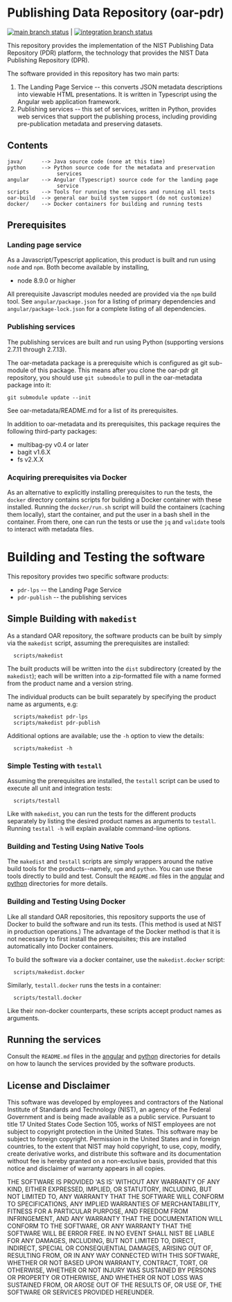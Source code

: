 # Publishing Data Repository (oar-pdr)

[![main branch status](https://github.com/usnistgov/oar-pdr/actions/workflows/main.yml/badge.svg)](https://github.com/usnistgov/oar-pdr/actions/workflows/main.yml) | 
[![integration branch status](https://github.com/usnistgov/oar-pdr/actions/workflows/integration.yml/badge.svg)](https://github.com/usnistgov/oar-pdr/actions/workflows/integration.yml)

This repository provides the implementation of the NIST Publishing
Data Repository (PDR) platform, the technology that provides the NIST
Data Publishing Repository (DPR).

The software provided in this repository has two main parts:
1. The Landing Page Service -- this converts JSON metadata
     descriptions into viewable HTML presentations.  It is written 
     in Typescript using the Angular web application framework.
2. Publishing services -- this set of services, written in Python,
     provides web services that support the publishing process,
     including providing pre-publication metadata and preserving
     datasets.  

## Contents

```
java/      --> Java source code (none at this time)
python     --> Python source code for the metadata and preservation
                services
angular    --> Angular (Typescript) source code for the landing page
                service
scripts    --> Tools for running the services and running all tests
oar-build  --> general oar build system support (do not customize)
docker/    --> Docker containers for building and running tests
```

## Prerequisites

### Landing page service

As a Javascript/Typescript application, this product is built and run using
`node` and `npm`.  Both become available by installing,

  * node 8.9.0 or higher

All prerequisite Javascript modules needed are provided via the `npm`
build tool.  See `angular/package.json` for a listing of primary
dependencies and `angular/package-lock.json` for a complete listing of
all dependencies.

### Publishing services

The publishing services are built and run using Python (supporting
versions 2.7.11 through 2.7.13).

The oar-metadata package is a prerequisite which is configured as git
sub-module of this package.  This means after you clone the oar-pdr git
repository, you should use `git submodule` to pull in the oar-metadata
package into it:
```
git submodule update --init
```

See oar-metadata/README.md for a list of its prerequisites.

In addition to oar-metadata and its prerequisites, this package requires
the following third-party packages:

* multibag-py v0.4 or later
* bagit v1.6.X
* fs v2.X.X

### Acquiring prerequisites via Docker

As an alternative to explicitly installing prerequisites to run
the tests, the `docker` directory contains scripts for building a
Docker container with these installed.  Running the `docker/run.sh`
script will build the containers (caching them locally), start the
container, and put the user in a bash shell in the container.  From
there, one can run the tests or use the `jq` and `validate` tools to
interact with metadata files.

# Building and Testing the software

This repository provides two specific software products:
  *  `pdr-lps` -- the Landing Page Service
  *  `pdr-publish` -- the publishing services 

## Simple Building with `makedist`

As a standard OAR repository, the software products can be built by simply via
the `makedist` script, assuming the prerequisites are installed: 

```
  scripts/makedist
```

The built products will be written into the `dist` subdirectory
(created by the `makedist`); each will be written into a zip-formatted
file with a name formed from the product name and a version string.  

The individual products can be built separately by specifying the
product name as arguments, e.g:

```
  scripts/makedist pdr-lps
  scripts/makedist pdr-publish
```

Additional options are available; use the `-h` option to view the
details:

```
  scripts/makedist -h
```

### Simple Testing with `testall`

Assuming the prerequisites are installed, the `testall` script can be
used to execute all unit and integration tests:

```
  scripts/testall
```

Like with `makedist`, you can run the tests for the different products
separately by listing the desired product names as arguments to
`testall`.  Running `testall -h` will explain available command-line
options.

### Building and Testing Using Native Tools

The `makedist` and `testall` scripts are simply wrappers around the
native build tools for the products--namely, `npm` and `python`.  You
can use these tools directly to build and test.  Consult the
`README.md` files in the [angular](angular) and [python](python)
directories for more details.

### Building and Testing Using Docker

Like all standard OAR repositories, this repository supports the use
of Docker to build the software and run its tests.  (This method is
used at NIST in production operations.)  The advantage of the Docker
method is that it is not necessary to first install the
prerequisites; this are installed automatically into Docker
containers.

To build the software via a docker container, use the
`makedist.docker` script: 

```
  scripts/makedist.docker
```

Similarly, `testall.docker` runs the tests in a container:

```
  scripts/testall.docker
```

Like their non-docker counterparts, these scripts accept product names
as arguments.

## Running the services

Consult the `README.md` files in the [angular](angular) and [python](python)
directories for details on how to launch the services provided by the
software products.

## License and Disclaimer

This software was developed by employees and contractors of the
National Institute of Standards and Technology (NIST), an agency of
the Federal Government and is being made available as a public
service. Pursuant to title 17 United States Code Section 105, works of
NIST employees are not subject to copyright protection in the United
States.  This software may be subject to foreign copyright.
Permission in the United States and in foreign countries, to the
extent that NIST may hold copyright, to use, copy, modify, create
derivative works, and distribute this software and its documentation
without fee is hereby granted on a non-exclusive basis, provided that
this notice and disclaimer of warranty appears in all copies.

THE SOFTWARE IS PROVIDED 'AS IS' WITHOUT ANY WARRANTY OF ANY KIND,
EITHER EXPRESSED, IMPLIED, OR STATUTORY, INCLUDING, BUT NOT LIMITED
TO, ANY WARRANTY THAT THE SOFTWARE WILL CONFORM TO SPECIFICATIONS, ANY
IMPLIED WARRANTIES OF MERCHANTABILITY, FITNESS FOR A PARTICULAR
PURPOSE, AND FREEDOM FROM INFRINGEMENT, AND ANY WARRANTY THAT THE
DOCUMENTATION WILL CONFORM TO THE SOFTWARE, OR ANY WARRANTY THAT THE
SOFTWARE WILL BE ERROR FREE.  IN NO EVENT SHALL NIST BE LIABLE FOR ANY
DAMAGES, INCLUDING, BUT NOT LIMITED TO, DIRECT, INDIRECT, SPECIAL OR
CONSEQUENTIAL DAMAGES, ARISING OUT OF, RESULTING FROM, OR IN ANY WAY
CONNECTED WITH THIS SOFTWARE, WHETHER OR NOT BASED UPON WARRANTY,
CONTRACT, TORT, OR OTHERWISE, WHETHER OR NOT INJURY WAS SUSTAINED BY
PERSONS OR PROPERTY OR OTHERWISE, AND WHETHER OR NOT LOSS WAS
SUSTAINED FROM, OR AROSE OUT OF THE RESULTS OF, OR USE OF, THE
SOFTWARE OR SERVICES PROVIDED HEREUNDER. 

